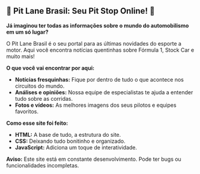 ## 🏁 Pit Lane Brasil: Seu Pit Stop Online! 🏁

**Já imaginou ter todas as informações sobre o mundo do automobilismo em um só lugar?** ️

O Pit Lane Brasil é o seu portal para as últimas novidades do esporte a motor. Aqui você encontra notícias quentinhas sobre Fórmula 1, Stock Car e muito mais! 

**O que você vai encontrar por aqui:**

* **Notícias fresquinhas:** Fique por dentro de tudo o que acontece nos circuitos do mundo.
* **Análises e opiniões:** Nossa equipe de especialistas te ajuda a entender tudo sobre as corridas.
* **Fotos e vídeos:** As melhores imagens dos seus pilotos e equipes favoritos.

**Como esse site foi feito:**

* **HTML:** A base de tudo, a estrutura do site.
* **CSS:** Deixando tudo bonitinho e organizado.
* **JavaScript:** Adiciona um toque de interatividade.

**Aviso:** Este site está em constante desenvolvimento. Pode ter bugs ou funcionalidades incompletas. 

